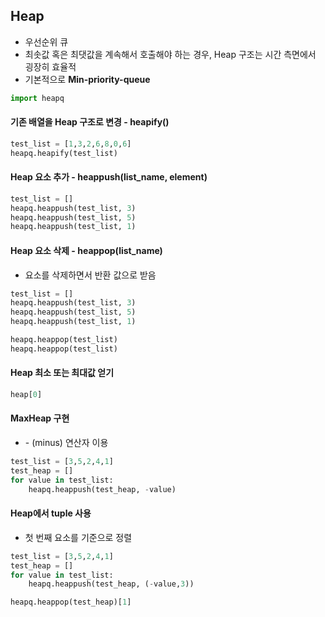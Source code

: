 ## Heap

- 우선순위 큐
- 최솟값 혹은 최댓값을 계속해서 호출해야 하는 경우, Heap 구조는 시간 측면에서 굉장히 효율적
- 기본적으로 **Min-priority-queue**

```python
import heapq
```



#### 기존 배열을 Heap 구조로 변경 - heapify()

```python
test_list = [1,3,2,6,8,0,6]
heapq.heapify(test_list)
```



#### Heap 요소 추가 - heappush(list_name, element)

```python
test_list = []
heapq.heappush(test_list, 3)
heapq.heappush(test_list, 5)
heapq.heappush(test_list, 1)
```



#### Heap 요소 삭제 - heappop(list_name)

- 요소를 삭제하면서 반환 값으로 받음

```python
test_list = []
heapq.heappush(test_list, 3)
heapq.heappush(test_list, 5)
heapq.heappush(test_list, 1)

heapq.heappop(test_list)
heapq.heappop(test_list)
```



#### Heap 최소 또는 최대값 얻기

```python
heap[0]
```



#### MaxHeap 구현

- \- (minus) 연산자 이용 

```python
test_list = [3,5,2,4,1]
test_heap = []
for value in test_list:
    heapq.heappush(test_heap, -value)
```



#### Heap에서 tuple 사용

- 첫 번째 요소를 기준으로 정렬

```python
test_list = [3,5,2,4,1]
test_heap = []
for value in test_list:
    heapq.heappush(test_heap, (-value,3))

heapq.heappop(test_heap)[1]
```

